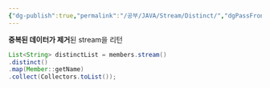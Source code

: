 ```yaml
---
{"dg-publish":true,"permalink":"/공부/JAVA/Stream/Distinct/","dgPassFrontmatter":true}
---
```


**중복된 데이터가 제거**된 stream을 리턴

````java
List<String> distinctList = members.stream()
.distinct()
.map(Member::getName)
.collect(Collectors.toList());
`````